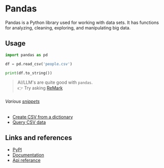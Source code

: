 # Pandas

Pandas is a Python library used for working with data sets. It has functions for analyzing, cleaning, exploring, and manipulating big data.

## Usage

```python
import pandas as pd

df = pd.read_csv('people.csv')

print(df.to_string())
```


> AI/LLM's are quite good with `pandas`.  
> 👉 Try asking [ReMark](https://chat.robocorp.com)

###### Various [snippets](snippets)

- [Create CSV from a dictionary](snippets/export_to_csv.py)
- [Query CSV data](snippets/query_csv_data.py)

## Links and references

- [PyPI](https://pypi.org/project/pandas/)
- [Documentation](https://pandas.pydata.org/docs/)
- [Api referance](https://pandas.pydata.org/docs/reference/index.html#api)
